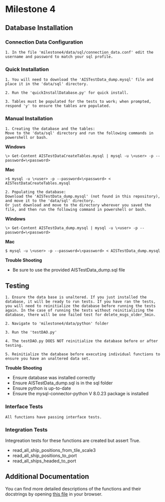 # Milestone 4

## Database Installation

### Connection Data Configuration

    1. In the file 'milestone4/data/sql/connection_data.conf' edit the username and password to match your sql profile.

### Quick Installation

    1. You will need to download the 'AISTestData_dump.mysql' file and place it in the 'data/sql' directory.

    2. Run the 'quickInstallDatabase.py' for quick install.  

    3. Tables must be populated for the tests to work; when prompted, respond 'y' to ensure the tables are populated.

### Manual Installation

    1. Creating the database and the tables:
    Move to the 'data/sql' directory and run the following commands in powershell or bash.
   **Windows**
   
    \> Get-Content AISTestDataCreateTables.mysql | mysql -u \<user> -p --password=\<password>

   **Mac**
   
    >$ mysql -u \<user> -p --password=\<password> < AISTestDataCreateTables.mysql

    2. Populating the database:
    Download the 'AISTestData_dump.mysql' (not found in this repository), and move it to the 'data/sql' directory.
    Or just download and move to the directory wherever you saved the file, and then run the following command in powershell or bash.
   **Windows**
   
    \> Get-Content AISTestData_dump.mysql | mysql -u \<user> -p --password=\<password>

   **Mac**
   
    $ mysql -u \<user> -p --password=\<password> < AISTestData_dump.mysql

**Trouble Shooting**

- Be sure to use the provided AISTestData_dump.sql file


## Testing

    1. Ensure the data base is unaltered. If you just installed the database, it will be ready to run tests. If you have ran the tests, you will need to reinitialize the database before running the tests again. In the case of running the tests without reinitializing the database, there will be one failed test for delete_msgs_older_5min.

    2. Navigate to 'milestone4/data/python' folder

    3. Run the 'testDAO.py'

    4. The testDAO.py DOES NOT reinitialize the database before or after testing.

    5. Reinitialize the database before executing individual functions to ensure you have an unaltered data set.

**Trouble Shooting**

- Ensure database was installed correctly
- Ensure AISTestData_dump.sql is in the sql folder
- Ensure python is up-to-date
- Ensure the mysql-connector-python V 8.0.23 package is installed

### Interface Tests

    All functions have passing interface tests.

### Integration Tests

Integreation tests for these functions are created but assert True.
- read_all_ship_positions_from_tile_scale3
- read_all_ship_positions_to_port
- read_all_ships_headed_to_port

## Additional Documentation 

You can find more detailed descriptions of the functions and their docstrings by opening [this file](https://github.com/hunterdurbin/MileStone4/tree/main/data/html/index.html) in your browser.
